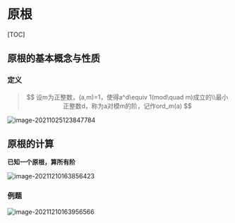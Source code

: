 

# 原根

[TOC]

## 原根的基本概念与性质

### 定义

> $$
> 设m为正整数，(a,m)=1，使得a^d\equiv 1(mod\quad m)成立的\\最小正整数d，称为a对模m的阶，记作ord_m(a)
> $$

![image-20211025123847784](5.1_原根基本概念与性质.assets/image-20211025123847784.png)



## 原根的计算

**已知一个原根，算所有阶**

![image-20211210163856423](5.1_原根基本概念与性质.assets/image-20211210163856423.png)



### 例题

![image-20211210163956566](5.1_原根基本概念与性质.assets/image-20211210163956566.png)
